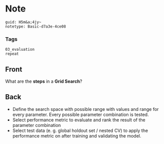 # Note
```
guid: H5m&a;4jy~
notetype: Basic-d7a3e-4ce08
```

### Tags
```
03_evaluation
repeat
```

## Front
What are the <b>steps</b> in a <b>Grid Search</b>?

## Back
<ul>
  <li>Define the search space with possible range with values and
  range for every parameter. Every possible parameter combination
  is tested.
  <li>Select performance metric to evaluate and rank the result of
  the parameter combination
  <li>Select test data (e. g. global holdout set / nested CV) to
  apply the performance metric on after training and validating the
  model.
</ul>
